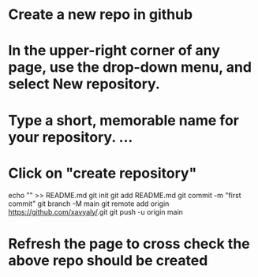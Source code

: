 # Create a new repo in github

# In the upper-right corner of any page, use the drop-down menu, and select New repository.
# Type a short, memorable name for your repository. ...
# Click on "create repository"

echo "<repo-name>" >> README.md
git init
git add README.md 
git commit -m "first commit"
git branch -M main
git remote add origin https://github.com/xavyaly/<repo-name>.git
git push -u origin main

# Refresh the page to cross check the above repo should be created